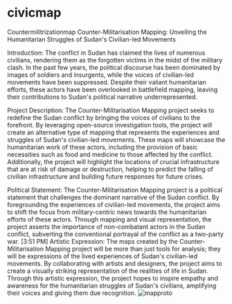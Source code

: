 # civicmap
Countermilitrizationmap
Counter-Militarisation Mapping: Unveiling the Humanitarian Struggles of Sudan's Civilian-led Movements

Introduction:
The conflict in Sudan has claimed the lives of numerous civilians, rendering them as the forgotten victims in the midst of the military clash. In the past few years, the political discourse has been dominated by images of soldiers and insurgents, while the voices of civilian-led movements have been suppressed. Despite their valiant humanitarian efforts, these actors have been overlooked in battlefield mapping, leaving their contributions to Sudan's political narrative underrepresented.

Project Description:
The Counter-Militarisation Mapping project seeks to redefine the Sudan conflict by bringing the voices of civilians to the forefront. By leveraging open-source investigation tools, the project will create an alternative type of mapping that represents the experiences and struggles of Sudan's civilian-led movements. These maps will showcase the humanitarian work of these actors, including the provision of basic necessities such as food and medicine to those affected by the conflict. Additionally, the project will highlight the locations of crucial infrastructure that are at risk of damage or destruction, helping to predict the falling of civilian infrastructure and building future responses for future crises.

Political Statement:
The Counter-Militarisation Mapping project is a political statement that challenges the dominant narrative of the Sudan conflict. By foregrounding the experiences of civilian-led movements, the project aims to shift the focus from military-centric news towards the humanitarian efforts of these actors. Through mapping and visual representation, the project asserts the importance of non-combatant actors in the Sudan conflict, subverting the conventional portrayal of the conflict as a two-party war.
[3:51 PM]
Artistic Expression:
The maps created by the Counter-Militarisation Mapping project will be more than just tools for analysis; they will be expressions of the lived experiences of Sudan's civilian-led movements. By collaborating with artists and designers, the project aims to create a visually striking representation of the realities of life in Sudan. Through this artistic expression, the project hopes to inspire empathy and awareness for the humanitarian struggles of Sudan's civilians, amplifying their voices and giving them due recognition.
![mapproto](https://github.com/kalia2008/civicmap/assets/57135529/c4fe7b14-0179-4beb-aa65-b142b4ebd34e)
